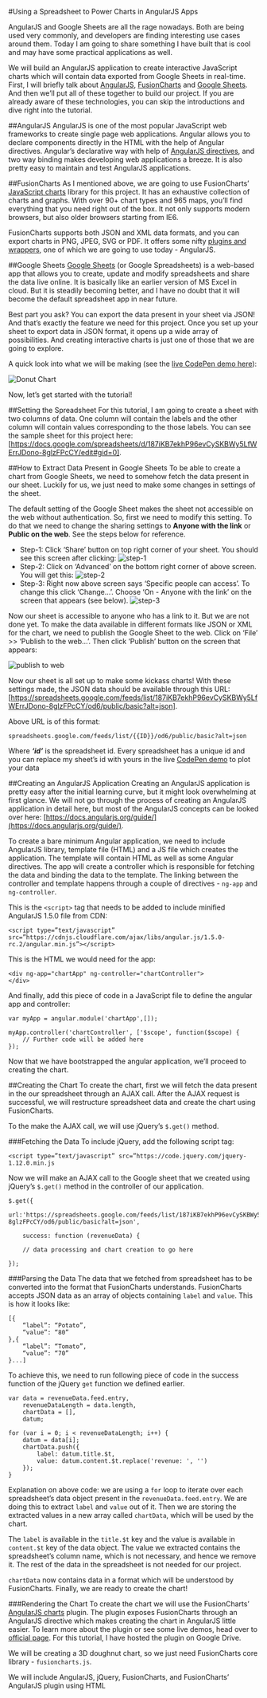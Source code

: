 #Using ​a Spreadsheet​ ​to Power Charts in AngularJS Apps



AngularJS and Google Sheets are all the rage nowadays. Both are being used very commonly, and developers are finding interesting use cases around them. Today I am going to share something I have built that is cool and may have some practical applications as well.

We will build an AngularJS application to create interactive JavaScript charts which will contain data exported from Google Sheets in real-time. First, I will briefly talk about [AngularJS](https://angularjs.org), [FusionCharts](http://www.fusioncharts.com) and [Google Sheets](https://www.google.com/sheets/about/). And then we’ll put all of these together to build our project. If you are already aware of these technologies, you can skip the introductions and dive right into the tutorial.

##AngularJS
AngularJS is one of the most popular JavaScript web frameworks to create single page web applications. Angular allows you to declare components directly in the HTML with the help of Angular directives. Angular’s declarative way with help of [AngularJS directives](https://docs.angularjs.org/guide/directive), and two way binding makes developing web applications a breeze. It is also pretty easy to maintain and test AngularJS applications.

##FusionCharts
As I mentioned above, we are going to use FusionCharts’ [JavaScript charts](http://www.fusioncharts.com) library for this project. It has an exhaustive collection of charts and graphs. With over 90+ chart types and 965 maps, you’ll find everything that you need right out of the box. It not only supports modern browsers, but also older browsers starting from IE6.

FusionCharts supports both JSON and XML data formats, and you can export charts in PNG, JPEG, SVG or PDF. It offers some nifty [plugins and wrappers](http://www.fusioncharts.com/extensions/), one of which we are going to use today - AngularJS.

##Google Sheets
[Google Sheets](https://www.google.com/sheets/about/) (or Google Spreadsheets) is a web-based app that allows you to create, update and modify spreadsheets and share the data live online. It is basically like an earlier version of MS Excel in cloud. But it is steadily becoming better, and I have no doubt that it will become the default spreadsheet app in near future.

Best part you ask? You can export the data present in your sheet via JSON! And that’s exactly the feature we need for this project. Once you set up your sheet to export data in JSON format, it opens up a wide array of possibilities. And creating interactive charts is just one of those that we are going to explore.

A quick look into what we will be making (see the [live CodePen demo here](http://codepen.io/brohit4/pen/gPEMwQ?editors=1010)):

![Donut Chart](donut-chart.png)

Now, let’s get started with the tutorial!

##Setting the Spreadsheet
For this tutorial, I am going to create a sheet with two columns of data. One column will contain the labels and the other column will contain values corresponding to the those labels. You can see the sample sheet for this project here: [https://docs.google.com/spreadsheets/d/187iKB7ekhP96evCySKBWy5LfWErrJDono-8glzFPcCY/edit#gid=0]. 


##How to Extract Data Present in Google Sheets
To be able to create a chart from Google Sheets, we need to somehow fetch the data present in our sheet. Luckily for us, we just need to make some changes in settings of the sheet.

The default setting of the Google Sheet makes the sheet not accessible on the web without authentication. So, first we need to modify this setting. To do that we need to change the sharing settings to **Anyone with the link** or **Public on the web**. See the steps below for reference.


- Step-1: Click ‘Share’ button on top right corner of your sheet. You should see this screen after clicking:
![step-1](step-1.png) 
- Step-2: Click on ‘Advanced’ on the bottom right corner of above screen. You will get this:
![step-2](step-2.jpg)
- Step-3: Right now above screen says ‘Specific people can access’. To change this click ‘Change...’. Choose ‘On  - Anyone with the link’ on the screen that appears (see below).
![step-3](step-3.png)
    
Now our sheet is accessible to anyone who has a link to it. But we are not done yet. To make the data available in different formats like JSON or XML for the chart, we need to publish the Google Sheet to the web. Click on ‘File’ >> ‘Publish to the web...’. Then click ‘Publish’ button on the screen that appears:

![publish to web](publish-to-web.png)

Now our sheet is all set up to make some kickass charts! With these settings made, the JSON data should be available through this URL: [https://spreadsheets.google.com/feeds/list/187iKB7ekhP96evCySKBWy5LfWErrJDono-8glzFPcCY/od6/public/basic?alt=json]. 


Above URL is of this format:

```
spreadsheets.google.com/feeds/list/{{ID}}/od6/public/basic?alt=json
```

Where ***‘id’*** is the spreadsheet id. Every spreadsheet has a unique id and you can replace my sheet’s id with yours in the live [CodePen demo](http://codepen.io/brohit4/pen/gPEMwQ?editors=1010) to plot your data

##Creating an AngularJS Application
Creating an AngularJS application is pretty easy after the initial learning curve, but it might look overwhelming at first glance. We will not go through the process of creating an AngularJS application in detail here, but most of the AngularJS concepts can be looked over here: [https://docs.angularjs.org/guide/](https://docs.angularjs.org/guide/).

To create a bare minimum Angular application, we need to include AngularJS library, template file (HTML) and a JS file which creates the application. The template will contain HTML as well as some Angular directives. The app will create a controller which is responsible for fetching the data and binding the data to the template. The linking between the controller and template happens through a couple of directives - `ng-app` and `ng-controller`.

This is the `<script>` tag that needs to be added to include minified AngularJS 1.5.0 file from CDN:


```
<script type=”text/javascript” src=”https://cdnjs.cloudflare.com/ajax/libs/angular.js/1.5.0-rc.2/angular.min.js”></script>
```


This is the HTML we would need for the app:

```
<div ng-app="chartApp" ng-controller="chartController">
</div>
```


And finally, add this piece of code in a JavaScript file to define the angular app and controller:

```
var myApp = angular.module('chartApp',[]);

myApp.controller('chartController', ['$scope', function($scope) {
    // Further code will be added here
});
```

Now that we have bootstrapped the angular application, we’ll proceed to creating the chart.

##Creating the Chart
To create the chart, first we will fetch the data present in the our spreadsheet through an AJAX call. After the AJAX request is successful, we will restructure spreadsheet data and create the chart using FusionCharts. 

To the make the AJAX call, we will use jQuery’s `$.get()` method.


###Fetching the Data
To include jQuery, add the following script tag:

```
<script type=”text/javascript” src=”https://code.jquery.com/jquery-1.12.0.min.js
```


Now we will make an AJAX call to the Google sheet that we created using jQuery’s `$.get()` method in the controller of our application.

```
$.get({
    url:'https://spreadsheets.google.com/feeds/list/187iKB7ekhP96evCySKBWy5LfWErrJDono-8glzFPcCY/od6/public/basic?alt=json',

    success: function (revenueData) {

    // data processing and chart creation to go here

});
```



###Parsing the Data
The data that we fetched from spreadsheet has to be converted into the format that FusionCharts understands. FusionCharts accepts JSON data as an array of objects containing `label` and `value`. This is how it looks like:

```
[{
    “label”: “Potato”,
    “value”: “80”
},{
    “label”: “Tomato”,
    “value”: “70”
}...]
```

To achieve this, we need to run following piece of code in the success function of the jQuery `get` function we defined earlier.

```
var data = revenueData.feed.entry,
    revenueDataLength = data.length,
    chartData = [],
    datum;

for (var i = 0; i < revenueDataLength; i++) {
    datum = data[i];
    chartData.push({
        label: datum.title.$t,
        value: datum.content.$t.replace('revenue: ', '')
    });
}
```

Explanation on above code: we are using a `for` loop to iterate over each spreadsheet’s data object present in the `revenueData.feed.entry`. We are doing this to extract `label` and `value` out of it. Then we are storing the extracted values in a new array called `chartData`, which will be used by the chart.

The `label` is available in the `title.$t` key and the value is available in `content.$t` key of the data object. The value we extracted contains the spreadsheet’s column name, which is not necessary, and hence we remove it. The rest of the data in the spreadsheet is not needed for our project.

`chartData` now contains data in a format which will be understood by FusionCharts. Finally, we are ready to create the chart!


###Rendering the Chart
To create the chart we will use the FusionCharts’ [AngularJS charts](http://www.fusioncharts.com/angularjs-charts/) plugin. The plugin exposes FusionCharts through an AngularJS directive which makes creating the chart in AngularJS little easier. To learn more about the plugin or see some live demos, head over to [official page](http://www.fusioncharts.com/angularjs-charts/). For this tutorial, I have hosted the plugin on Google Drive. 

We will be creating a 3D doughnut chart, so we just need FusionCharts core library - `fusioncharts.js`.

We will include AngularJS, jQuery, FusionCharts, and FusionCharts’ AngularJS plugin using HTML <script> tags:

```
<script src='https://cdnjs.cloudflare.com/ajax/libs/angular.js/1.5.0-rc.2/angular.min.js'></script>
<script src='https://code.jquery.com/jquery-1.12.0.min.js'></script>
<script src='/location/of/fusioncharts.js'></script>
<script src='/location/of/angular-fusioncharts.min.js'></script>
```

After including these dependencies, we modify the app that we have created to include `ng-fusioncharts` module which is the plugin we are using.

```
var myApp = angular.module('chartApp',["ng-fusioncharts"]);
```

And now, we need to add the plugin’s directive into the template:

```
<fusioncharts
    width="100%"
    height="400"
    type="doughnut3d"
    datasource="{{sheetDataSource}}">
</fusioncharts>
```

This code tells the plugin to create the `doughnut3d` chart using the `sheetDataSource` object and the dimensions specified. Once we set the `sheetDataSource` object after fetching the data, the chart will be rendered. The following code in the success callback sets the `sheetDataSource`:

```
$scope.$apply(function(){
  
  $scope.sheetDataSource= {
      
    chart: {
        "caption": "Revenue Split",
        "captionFontColor": "#000",
      // more chart cosmetics
    },
        
    data: chartData

  };

});
```

Here we are wrapping the setup of `sheetDataSource` in `$scope.$apply` to trigger a watcher on it and update the chart. This is done because by default Angular doesn’t update the UI, once the variable is updated, we have to trigger it manually. Much more about `$apply` [here](https://docs.angularjs.org/api/ng/type/$rootScope.Scope).

In the above code snippet I have only displayed only two attributes - `caption` and `captionFontColor`, but there are literally hundreds of attributes that FusionCharts offers to customize a chart. It is not possible to define all attributes here, so I have only explained few that are most important.

- `baseFont`: You can use `baseFont` attribute to adjust the font family being used on your chart. You can use any font under the sun. In my example, I have used ‘Open Sans’. Just include the relevant font file in your HTML and you are all set to start using it in your chart
- `paletteColors`: You can define a set of colors in hex-code using this attribute. Biggest pie will take the first color and next one will take second and so on.
- `toolTipBgColor`: This attribute controls the background color of the tooltip. You can use similar attributes like `toolTipPadding` and `toolTipBgAlpha` to control padding and background transparency respectively.

For more, you can visit [chart attributes page for doughnut chart](http://www.fusioncharts.com/dev/chart-attributes.html?chart=doughnut3d).

##More Resources
I hope you found my tutorial useful and can make use of it in making some real-life applications. But a tutorial like mine can’t explain everything. It is just the beginning and you will have to explore further on your own if you want to take this further. To help you in your journey, here are some resources that might help:

- Documentation: If you want to do anything other than what I described above, [AngularJS developer guide](https://docs.angularjs.org/guide) and [FusionCharts’ developer center](http://www.fusioncharts.com/dev/) should be your first points of reference.
- GitHub page for the plugin: If you are ever stuck, you can catch the developers of the plugin on its [GitHub page](http://fusioncharts.github.io/angular-fusioncharts/).

In case you have any questions, feel free to leave a comment below or [say hello on Twitter](https://twitter.com/4two2)!